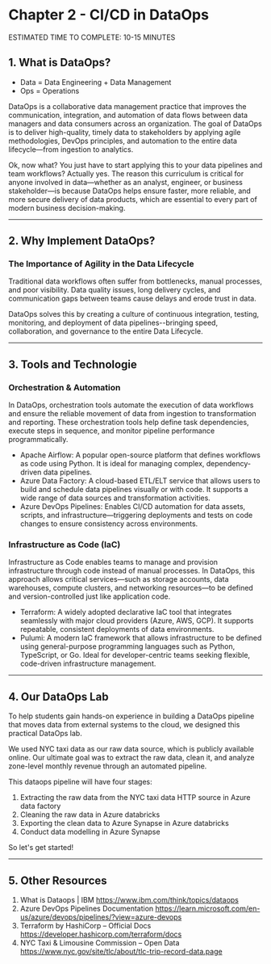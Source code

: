 # Chapter 2 - CI/CD in DataOps

<div class="time-pill">ESTIMATED TIME TO COMPLETE: 10-15 MINUTES</div>

## 1. What is DataOps?

- Data = Data Engineering + Data Management
- Ops = Operations

DataOps is a collaborative data management practice that improves the communication, integration, and automation of data flows between data managers and data consumers across an organization. The goal of DataOps is to deliver high-quality, timely data to stakeholders by applying agile methodologies, DevOps principles, and automation to the entire data lifecycle—from ingestion to analytics.

Ok, now what? You just have to start applying this to your data pipelines and team workflows?
Actually yes. The reason this curriculum is critical for anyone involved in data—whether as an analyst, engineer, or business stakeholder—is because DataOps helps ensure faster, more reliable, and more secure delivery of data products, which are essential to every part of modern business decision-making.


<hr>

## 2. Why Implement DataOps?

### The Importance of Agility in the Data Lifecycle

Traditional data workflows often suffer from bottlenecks, manual processes, and poor visibility. Data quality issues, long delivery cycles, and communication gaps between teams cause delays and erode trust in data.

DataOps solves this by creating a culture of continuous integration, testing, monitoring, and deployment of data pipelines--bringing speed, collaboration, and governance to the entire Data Lifecycle.

<hr>

## 3. Tools and Technologie

### Orchestration & Automation

In DataOps, orchestration tools automate the execution of data workflows and ensure the reliable movement of data from ingestion to transformation and reporting. These orchestration tools help define task dependencies, execute steps in sequence, and monitor pipeline performance programmatically.

- Apache Airflow: A popular open-source platform that defines workflows as code using Python. It is ideal for managing complex, dependency-driven data pipelines.
- Azure Data Factory: A cloud-based ETL/ELT service that allows users to build and schedule data pipelines visually or with code. It supports a wide range of data sources and transformation activities.
- Azure DevOps Pipelines: Enables CI/CD automation for data assets, scripts, and infrastructure—triggering deployments and tests on code changes to ensure consistency across environments.

### Infrastructure as Code (IaC)

Infrastructure as Code enables teams to manage and provision infrastructure through code instead of manual processes. In DataOps, this approach allows critical services—such as storage accounts, data warehouses, compute clusters, and networking resources—to be defined and version-controlled just like application code.

- Terraform: A widely adopted declarative IaC tool that integrates seamlessly with major cloud providers (Azure, AWS, GCP). It supports repeatable, consistent deployments of data environments.
- Pulumi: A modern IaC framework that allows infrastructure to be defined using general-purpose programming languages such as Python, TypeScript, or Go. Ideal for developer-centric teams seeking flexible, code-driven infrastructure management.

<hr>

## 4. Our DataOps Lab

To help students gain hands-on experience in building a DataOps pipeline that moves data from external systems to the cloud, we designed this practical DataOps lab.

We used NYC taxi data as our raw data source, which is publicly available online. Our ultimate goal was to extract the raw data, clean it, and analyze zone-level monthly revenue through an automated pipeline.

This dataops pipeline will have four stages:

1. Extracting the raw data from the NYC taxi data HTTP source in Azure data factory
2. Cleaning the raw data in Azure databricks
3. Exporting the clean data to Azure Synapse in Azure databricks
4. Conduct data modelling in Azure Synapse

So let's get started! 

<hr>

## 5. Other Resources

1. What is Dataops | IBM
   https://www.ibm.com/think/topics/dataops
2. Azure DevOps Pipelines Documentation
   https://learn.microsoft.com/en-us/azure/devops/pipelines/?view=azure-devops
3. Terraform by HashiCorp – Official Docs
   https://developer.hashicorp.com/terraform/docs
4. NYC Taxi & Limousine Commission – Open Data
   https://www.nyc.gov/site/tlc/about/tlc-trip-record-data.page